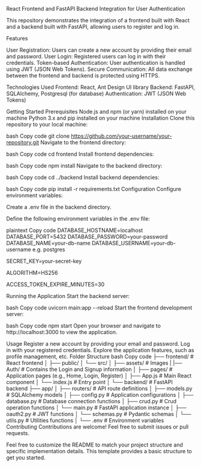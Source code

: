 React Frontend and FastAPI Backend Integration for User Authentication

This repository demonstrates the integration of a frontend built with React and a backend built with FastAPI, allowing users to register and log in.

Features

User Registration: Users can create a new account by providing their email and password.
User Login: Registered users can log in with their credentials.
Token-based Authentication: User authentication is handled using JWT (JSON Web Tokens).
Secure Communication: All data exchange between the frontend and backend is protected using HTTPS.

Technologies Used
Frontend: React, Ant Design UI library
Backend: FastAPI, SQLAlchemy, Postgresql (for database)
Authentication: JWT (JSON Web Tokens)

Getting Started
Prerequisites
Node.js and npm (or yarn) installed on your machine
Python 3.x and pip installed on your machine
Installation
Clone this repository to your local machine:

bash
Copy code
git clone https://github.com/your-username/your-repository.git
Navigate to the frontend directory:

bash
Copy code
cd frontend
Install frontend dependencies:

bash
Copy code
npm install
Navigate to the backend directory:

bash
Copy code
cd ../backend
Install backend dependencies:

bash
Copy code
pip install -r requirements.txt
Configuration
Configure environment variables:

Create a .env file in the backend directory.

Define the following environment variables in the .env file:

plaintext
Copy code
DATABASE_HOSTNAME=localhost
DATABASE_PORT=5432
DATABASE_PASSWORD=your-password
DATABASE_NAME=your-db-name
DATABASE_USERNAME=your-db-username e.g. postgres

SECRET_KEY=your-secret-key

ALGORITHM=HS256

ACCESS_TOKEN_EXPIRE_MINUTES=30

Running the Application
Start the backend server:

bash
Copy code
uvicorn main:app --reload
Start the frontend development server:

bash
Copy code
npm start
Open your browser and navigate to http://localhost:3000 to view the application.

Usage
Register a new account by providing your email and password.
Log in with your registered credentials.
Explore the application features, such as profile management, etc.
Folder Structure
bash
Copy code
├── frontend/            # React frontend
│   ├── public/
│   └── src/
│       ├── assets/      # Images
|       |── Auth/        # Contains the Login and Signup information
│       ├── pages/       # Application pages (e.g., Home, Login, Register)
│       ├── App.js       # Main React component
│       └── index.js     # Entry point
│
└── backend/             # FastAPI backend
    ├── app/
    │   ├── routers/     # API route definitions
    │   ├── models.py    # SQLAlchemy models
    │   ├── config.py    # Application configurations
    │   ├── database.py  # Database connection functions
    │   ├── crud.py      # Crud operation functions
    │   └── main.py      # FastAPI application instance
    │   ├── oauth2.py    # JWT functions
    │   └── schemas.py   # Pydantic schemas
    │   └── utils.py     # Utilities functions
    │
    └── .env             # Environment variables
Contributing
Contributions are welcome! Feel free to submit issues or pull requests.

Feel free to customize the README to match your project structure and specific implementation details. This template provides a basic structure to get you started.